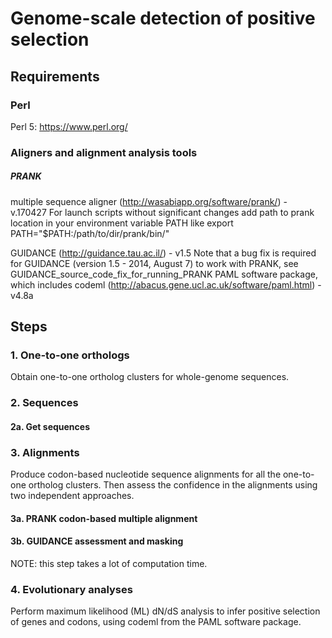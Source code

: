 # Genome-scale detection of positive selection
## Requirements
### Perl
Perl 5: https://www.perl.org/
### Aligners and alignment analysis tools
##### PRANK
multiple sequence aligner (http://wasabiapp.org/software/prank/) - v.170427
For launch scripts without significant changes add path to prank location in your environment variable PATH like
export PATH="$PATH:/path/to/dir/prank/bin/"

GUIDANCE (http://guidance.tau.ac.il/) - v1.5
Note that a bug fix is required for GUIDANCE (version 1.5 - 2014, August 7) to work with PRANK, see GUIDANCE_source_code_fix_for_running_PRANK
PAML software package, which includes codeml (http://abacus.gene.ucl.ac.uk/software/paml.html) - v4.8a

## Steps
### 1. One-to-one orthologs
Obtain one-to-one ortholog clusters for whole-genome sequences.

### 2. Sequences
#### 2a. Get sequences

### 3. Alignments
Produce codon-based nucleotide sequence alignments for all the one-to-one ortholog clusters. Then assess the confidence in the alignments using two independent approaches.

#### 3a. PRANK codon-based multiple alignment
#### 3b. GUIDANCE assessment and masking
NOTE: this step takes a lot of computation time.

### 4. Evolutionary analyses
Perform maximum likelihood (ML) dN/dS analysis to infer positive selection of genes and codons, using codeml from the PAML software package.
